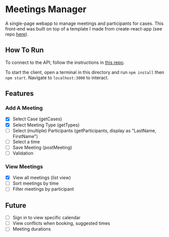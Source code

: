 # Meetings Manager

A single-page webapp to manage meetings and participants for cases. This front-end was built on top of a template I made from create-react-app (see repo [here](https://github.com/kate-perry/cra-template)).

## How To Run

To connect to the API, follow the instructions in [this repo](https://github.com/calloquy-dusty-fowler/code_assessment).

To start the client, open a terminal in this directory and run `npm install` then `npm start`. Navigate to `localhost:3000` to interact.

## Features

### Add A Meeting

- [X] Select Case (getCases)
- [X] Select Meeting Type (getTypes)
- [ ] Select (multiple) Participants (getParticipants, display as "LastName, FirstName")
- [ ] Select a time
- [ ] Save Meeting (postMeeting)
- [ ] Validation

### View Meetings

- [x] View all meetings (list view)
- [ ] Sort meetings by time
- [ ] Filter meetings by participant

## Future

- [ ] Sign in to view specific calendar
- [ ] View conflicts when booking, suggested times
- [ ] Meeting durations
